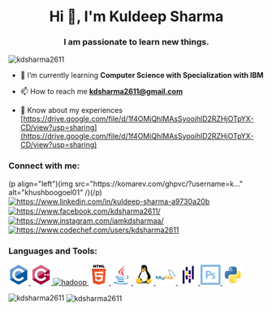 

<h1 align="center">Hi 👋, I'm Kuldeep Sharma</h1>
<h3 align="center">I am passionate to learn new things.</h3>

<p align="left"> <img src="https://komarev.com/ghpvc/?username=kdsharma2611&label=Profile%20views&color=0e75b6&style=flat" alt="kdsharma2611" /> </p>

- 🌱 I’m currently learning **Computer Science with Specialization with IBM**

- 📫 How to reach me **kdsharma2611@gmail.com**

- 📄 Know about my experiences [https://drive.google.com/file/d/1f4OMiQhlMAsSyooihlD2RZHjOTpYX-CD/view?usp=sharing](https://drive.google.com/file/d/1f4OMiQhlMAsSyooihlD2RZHjOTpYX-CD/view?usp=sharing)

<h3 align="left">Connect with me:</h3>
<p align="left">
(p align="left")(img src="https://komarev.com/ghpvc/?username=k..." alt="khushboogoel01" /)(/p)
<a href="https://linkedin.com/in/https://www.linkedin.com/in/kuldeep-sharma-a9730a20b" target="blank"><img align="center" src="https://raw.githubusercontent.com/rahuldkjain/github-profile-readme-generator/master/src/images/icons/Social/linked-in-alt.svg" alt="https://www.linkedin.com/in/kuldeep-sharma-a9730a20b" height="30" width="40" /></a>
<a href="https://fb.com/https://www.facebook.com/kdsharma2611/" target="blank"><img align="center" src="https://raw.githubusercontent.com/rahuldkjain/github-profile-readme-generator/master/src/images/icons/Social/facebook.svg" alt="https://www.facebook.com/kdsharma2611/" height="30" width="40" /></a>
<a href="https://instagram.com/https://www.instagram.com/iamkdsharmaa/" target="blank"><img align="center" src="https://raw.githubusercontent.com/rahuldkjain/github-profile-readme-generator/master/src/images/icons/Social/instagram.svg" alt="https://www.instagram.com/iamkdsharmaa/" height="30" width="40" /></a>
<a href="https://www.codechef.com/users/https://www.codechef.com/users/kdsharma2611" target="blank"><img align="center" src="https://cdn.jsdelivr.net/npm/simple-icons@3.1.0/icons/codechef.svg" alt="https://www.codechef.com/users/kdsharma2611" height="30" width="40" /></a>
</p>

<h3 align="left">Languages and Tools:</h3>
<p align="left"> <a href="https://www.cprogramming.com/" target="_blank" rel="noreferrer"> <img src="https://raw.githubusercontent.com/devicons/devicon/master/icons/c/c-original.svg" alt="c" width="40" height="40"/> </a> <a href="https://www.w3schools.com/cpp/" target="_blank" rel="noreferrer"> <img src="https://raw.githubusercontent.com/devicons/devicon/master/icons/cplusplus/cplusplus-original.svg" alt="cplusplus" width="40" height="40"/> </a> <a href="https://hadoop.apache.org/" target="_blank" rel="noreferrer"> <img src="https://www.vectorlogo.zone/logos/apache_hadoop/apache_hadoop-icon.svg" alt="hadoop" width="40" height="40"/> </a> <a href="https://www.w3.org/html/" target="_blank" rel="noreferrer"> <img src="https://raw.githubusercontent.com/devicons/devicon/master/icons/html5/html5-original-wordmark.svg" alt="html5" width="40" height="40"/> </a> <a href="https://www.java.com" target="_blank" rel="noreferrer"> <img src="https://raw.githubusercontent.com/devicons/devicon/master/icons/java/java-original.svg" alt="java" width="40" height="40"/> </a> <a href="https://www.linux.org/" target="_blank" rel="noreferrer"> <img src="https://raw.githubusercontent.com/devicons/devicon/master/icons/linux/linux-original.svg" alt="linux" width="40" height="40"/> </a> <a href="https://www.mysql.com/" target="_blank" rel="noreferrer"> <img src="https://raw.githubusercontent.com/devicons/devicon/master/icons/mysql/mysql-original-wordmark.svg" alt="mysql" width="40" height="40"/> </a> <a href="https://pandas.pydata.org/" target="_blank" rel="noreferrer"> <img src="https://raw.githubusercontent.com/devicons/devicon/2ae2a900d2f041da66e950e4d48052658d850630/icons/pandas/pandas-original.svg" alt="pandas" width="40" height="40"/> </a> <a href="https://www.photoshop.com/en" target="_blank" rel="noreferrer"> <img src="https://raw.githubusercontent.com/devicons/devicon/master/icons/photoshop/photoshop-line.svg" alt="photoshop" width="40" height="40"/> </a> <a href="https://www.python.org" target="_blank" rel="noreferrer"> <img src="https://raw.githubusercontent.com/devicons/devicon/master/icons/python/python-original.svg" alt="python" width="40" height="40"/> </a> </p>

<p><img align="left" src="https://github-readme-stats.vercel.app/api/top-langs?username=kdsharma2611&show_icons=true&locale=en&layout=compact" alt="kdsharma2611" /></p>

<p>&nbsp;<img align="center" src="https://github-readme-stats.vercel.app/api?username=kdsharma2611&show_icons=true&locale=en" alt="kdsharma2611" /></p>
